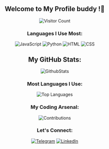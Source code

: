 <div align="center">

## Welcome to My Profile buddy !🚀
![Visitor Count](https://profile-counter.glitch.me/SOMEH1NG/count.svg)

### Languages I Use Most:
![JavaScript](https://img.shields.io/badge/JavaScript-Expert-yellow?style=flat-square&logo=javascript&logoColor=white&link=your-js-profile)
![Python](https://img.shields.io/badge/Python-Intermediate-blue?style=flat-square&logo=python&logoColor=white&link=your-py-profile)
![HTML](https://img.shields.io/badge/HTML5-Intermediate-orange?style=flat-square&logo=html5&logoColor=white&link=your-html-profile)
![CSS](https://img.shields.io/badge/CSS3-Intermediate-blueviolet?style=flat-square&logo=css3&logoColor=white&link=your-css-profile)

## My GitHub Stats:

![GithubStats](https://github-stats-alpha.vercel.app/api?username=SOMEH1NG&theme=dark)

### Most Languages I Use:
![Top Languages](https://github-readme-stats.vercel.app/api/top-langs/?username=SOMEH1NG&layout=compact&theme=radical)

### My Coding Arsenal:
![Contributions](https://github-readme-streak-stats.herokuapp.com/?user=SOMEH1NG&theme=dark)

### Let's Connect:
[![Telegram](https://img.shields.io/badge/Telegram-Contact-blue?style=flat-square&logo=telegram)](https://telegram.dog/ImMitsuoSuwa)
[![LinkedIn](https://img.shields.io/badge/LinkedIn-Connect-blue?style=flat-square&logo=linkedin)](https://www.linkedin.com/in/kunal-gaikwad-5731712b2?utm_source=share&utm_campaign=share_via&utm_content=profile&utm_medium=android_app)

</div>

